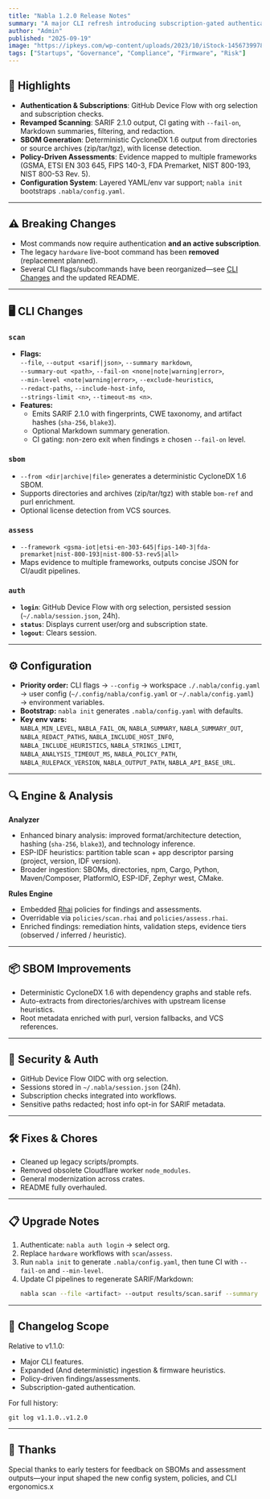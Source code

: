 ```yaml
---
title: "Nabla 1.2.0 Release Notes"
summary: "A major CLI refresh introducing subscription-gated authentication, expanded scan options, directory/source-based SBOM generation, and multi-framework compliance assessments powered by the new policy engine."
author: "Admin"
published: "2025-09-19"
image: "https://ipkeys.com/wp-content/uploads/2023/10/iStock-1456739978.jpg"
tags: ["Startups", "Governance", "Compliance", "Firmware", "Risk"]
---
```


## 🚀 Highlights

- **Authentication & Subscriptions**: GitHub Device Flow with org selection and subscription checks.  
- **Revamped Scanning**: SARIF 2.1.0 output, CI gating with `--fail-on`, Markdown summaries, filtering, and redaction.  
- **SBOM Generation**: Deterministic CycloneDX 1.6 output from directories or source archives (zip/tar/tgz), with license detection.  
- **Policy-Driven Assessments**: Evidence mapped to multiple frameworks (GSMA, ETSI EN 303 645, FIPS 140-3, FDA Premarket, NIST 800-193, NIST 800-53 Rev. 5).  
- **Configuration System**: Layered YAML/env var support; `nabla init` bootstraps `.nabla/config.yaml`.

---

## ⚠️ Breaking Changes
- Most commands now require authentication **and an active subscription**.  
- The legacy `hardware` live-boot command has been **removed** (replacement planned).  
- Several CLI flags/subcommands have been reorganized—see [CLI Changes](#-cli-changes) and the updated README.

---


## 🖥️ CLI Changes

### `scan`
- **Flags:**  
  `--file`, `--output <sarif|json>`, `--summary markdown`,  
  `--summary-out <path>`, `--fail-on <none|note|warning|error>`,  
  `--min-level <note|warning|error>`, `--exclude-heuristics`,  
  `--redact-paths`, `--include-host-info`,  
  `--strings-limit <n>`, `--timeout-ms <n>`.  
- **Features:**  
  - Emits SARIF 2.1.0 with fingerprints, CWE taxonomy, and artifact hashes (`sha-256`, `blake3`).  
  - Optional Markdown summary generation.  
  - CI gating: non-zero exit when findings ≥ chosen `--fail-on` level.  

### `sbom`
- `--from <dir|archive|file>` generates a deterministic CycloneDX 1.6 SBOM.  
- Supports directories and archives (zip/tar/tgz) with stable `bom-ref` and purl enrichment.  
- Optional license detection from VCS sources.  

### `assess`
- `--framework <gsma-iot|etsi-en-303-645|fips-140-3|fda-premarket|nist-800-193|nist-800-53-rev5|all>`  
- Maps evidence to multiple frameworks, outputs concise JSON for CI/audit pipelines.  

### `auth`
- **`login`**: GitHub Device Flow with org selection, persisted session (`~/.nabla/session.json`, 24h).  
- **`status`**: Displays current user/org and subscription state.  
- **`logout`**: Clears session.  

---

## ⚙️ Configuration
- **Priority order:** CLI flags → `--config` → workspace `./.nabla/config.yaml` → user config (`~/.config/nabla/config.yaml` or `~/.nabla/config.yaml`) → environment variables.  
- **Bootstrap:** `nabla init` generates `.nabla/config.yaml` with defaults.  
- **Key env vars:**  
  `NABLA_MIN_LEVEL`, `NABLA_FAIL_ON`, `NABLA_SUMMARY`, `NABLA_SUMMARY_OUT`,  
  `NABLA_REDACT_PATHS`, `NABLA_INCLUDE_HOST_INFO`,  
  `NABLA_INCLUDE_HEURISTICS`, `NABLA_STRINGS_LIMIT`,  
  `NABLA_ANALYSIS_TIMEOUT_MS`, `NABLA_POLICY_PATH`,  
  `NABLA_RULEPACK_VERSION`, `NABLA_OUTPUT_PATH`, `NABLA_API_BASE_URL`.  

---

## 🔍 Engine & Analysis

**Analyzer**  
- Enhanced binary analysis: improved format/architecture detection, hashing (`sha-256`, `blake3`), and technology inference.  
- ESP-IDF heuristics: partition table scan + app descriptor parsing (project, version, IDF version).  
- Broader ingestion: SBOMs, directories, npm, Cargo, Python, Maven/Composer, PlatformIO, ESP-IDF, Zephyr west, CMake.  

**Rules Engine**  
- Embedded [Rhai](https://rhai.rs) policies for findings and assessments.  
- Overridable via `policies/scan.rhai` and `policies/assess.rhai`.  
- Enriched findings: remediation hints, validation steps, evidence tiers (observed / inferred / heuristic).  

---

## 📦 SBOM Improvements
- Deterministic CycloneDX 1.6 with dependency graphs and stable refs.  
- Auto-extracts from directories/archives with upstream license heuristics.  
- Root metadata enriched with purl, version fallbacks, and VCS references.  

---

## 🔐 Security & Auth
- GitHub Device Flow OIDC with org selection.  
- Sessions stored in `~/.nabla/session.json` (24h).  
- Subscription checks integrated into workflows.  
- Sensitive paths redacted; host info opt-in for SARIF metadata.  

---

## 🛠️ Fixes & Chores
- Cleaned up legacy scripts/prompts.  
- Removed obsolete Cloudflare worker `node_modules`.  
- General modernization across crates.  
- README fully overhauled.  

---

## 📋 Upgrade Notes
1. Authenticate: `nabla auth login` → select org.  
2. Replace `hardware` workflows with `scan`/`assess`.  
3. Run `nabla init` to generate `.nabla/config.yaml`, then tune CI with `--fail-on` and `--min-level`.  
4. Update CI pipelines to regenerate SARIF/Markdown:  
   ```bash
   nabla scan --file <artifact> --output results/scan.sarif --summary markdown --fail-on warning

---

## 📜 Changelog Scope

Relative to v1.1.0:

- Major CLI features.
- Expanded (And deterministic) ingestion & firmware heuristics.
- Policy-driven findings/assessments.
- Subscription-gated authentication.

For full history:

```
git log v1.1.0..v1.2.0
```

---

## 🙏 Thanks

Special thanks to early testers for feedback on SBOMs and assessment outputs—your input shaped the new config system, policies, and CLI ergonomics.x